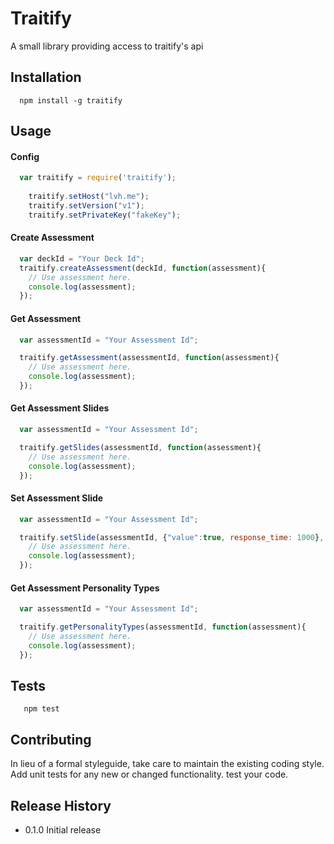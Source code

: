 Traitify
=========

A small library providing access to traitify's api

## Installation

```shell
  npm install -g traitify
```

## Usage

#### Config
```js
  var traitify = require('traitify');
  
	traitify.setHost("lvh.me");
	traitify.setVersion("v1");
	traitify.setPrivateKey("fakeKey");  
```

#### Create Assessment
```js
  var deckId = "Your Deck Id";
  traitify.createAssessment(deckId, function(assessment){
  	// Use assessment here.
  	console.log(assessment);
  });
```

#### Get Assessment
```js
  var assessmentId = "Your Assessment Id";

  traitify.getAssessment(assessmentId, function(assessment){
    // Use assessment here.
    console.log(assessment);
  });
```

#### Get Assessment Slides
```js
  var assessmentId = "Your Assessment Id";

  traitify.getSlides(assessmentId, function(assessment){
    // Use assessment here.
    console.log(assessment);
  });
```

#### Set Assessment Slide
```js
  var assessmentId = "Your Assessment Id";

  traitify.setSlide(assessmentId, {"value":true, response_time: 1000}, function(assessment){
    // Use assessment here.
    console.log(assessment);
  });
```

#### Get Assessment Personality Types
```js
  var assessmentId = "Your Assessment Id";

  traitify.getPersonalityTypes(assessmentId, function(assessment){
    // Use assessment here.
    console.log(assessment);
  });
```

## Tests

```shell
   npm test
```

## Contributing

In lieu of a formal styleguide, take care to maintain the existing coding style.
Add unit tests for any new or changed functionality. test your code.

## Release History

* 0.1.0 Initial release
